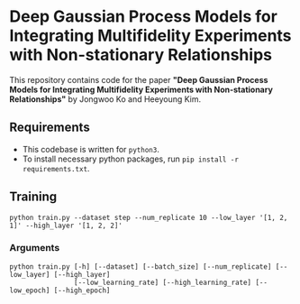# Deep Gaussian Process Models for Integrating Multifidelity Experiments with Non-stationary Relationships

This repository contains code for the paper
**"Deep Gaussian Process Models for Integrating Multifidelity Experiments with Non-stationary Relationships"** 
by Jongwoo Ko and Heeyoung Kim.

## Requirements
- This codebase is written for `python3`.
- To install necessary python packages, run `pip install -r requirements.txt`.

## Training
```
python train.py --dataset step --num_replicate 10 --low_layer '[1, 2, 1]' --high_layer '[1, 2, 2]'
```

### Arguments
```
python train.py [-h] [--dataset] [--batch_size] [--num_replicate] [--low_layer] [--high_layer]
                [--low_learning_rate] [--high_learning_rate] [--low_epoch] [--high_epoch]
```